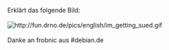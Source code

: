 <html><body><p>Erklärt das folgende Bild:<br>
<br>
<img src="http://fun.drno.de/pics/english/im_getting_sued.gif" alt="http://fun.drno.de/pics/english/im_getting_sued.gif"><br>
<br>
Danke an frobnic aus #debian.de</p></body></html>
